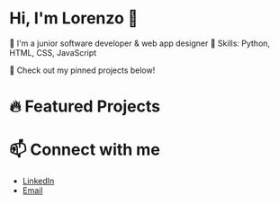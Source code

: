 # Hi, I'm Lorenzo 👋

🚀 I'm a junior software developer & web app designer
🔧 Skills: Python, HTML, CSS, JavaScript

📌 Check out my pinned projects below!

# 🔥 Featured Projects


# 📫 Connect with me
- [LinkedIn](https://www.linkedin.com/in/catalanold/)
- [Email](mailto:lorenzo.d.catalano@gmail.com)
